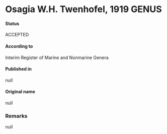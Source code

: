 # Osagia W.H. Twenhofel, 1919 GENUS

#### Status
ACCEPTED

#### According to
Interim Register of Marine and Nonmarine Genera

#### Published in
null

#### Original name
null

### Remarks
null